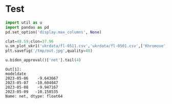 # Test


```python
import util as u
import pandas as pd
pd.set_option('display.max_columns', None)
```
































```python
clat=48.59;clon=37.96
u.sm_plot_ukr1('ukrdata/fl-0511.csv','ukrdata/fl-0501.csv',['Khromove','Bakhmut Center'],clat,clon,zoom=0.005)
plt.savefig('/tmp/out.jpg',quality=40)
```















































```python
u.biden_approval()['net'].tail(4)
```

```text
Out[1]: 
modeldate
2023-05-06    -9.643667
2023-05-07   -10.604047
2023-05-08    -9.947167
2023-05-09   -10.158535
Name: net, dtype: float64
```

